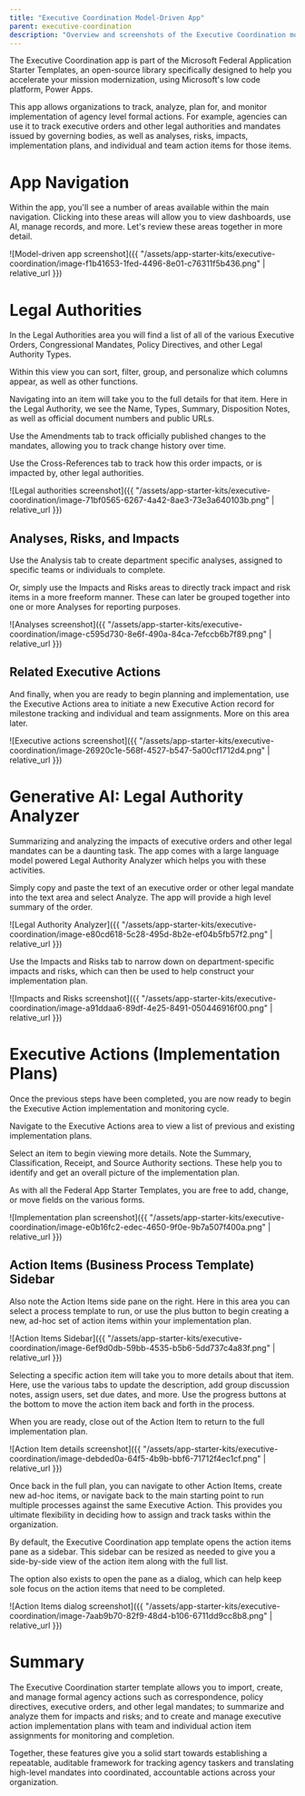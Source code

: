 ```yaml
---
title: "Executive Coordination Model-Driven App"
parent: executive-coordination
description: "Overview and screenshots of the Executive Coordination model-driven app."
---
```


The Executive Coordination app is part of the Microsoft Federal Application Starter Templates, an open-source library specifically designed to help you accelerate your mission modernization, using Microsoft's low code platform, Power Apps.

This app allows organizations to track, analyze, plan for, and monitor implementation of agency level formal actions. For example, agencies can use it to track executive orders and other legal authorities and mandates issued by governing bodies, as well as analyses, risks, impacts, implementation plans, and individual and team action items for those items.

# App Navigation

Within the app, you'll see a number of areas available within the main navigation. Clicking into these areas will allow you to view dashboards, use AI, manage records, and more. Let's review these areas together in more detail.

![Model-driven app screenshot]({{ "/assets/app-starter-kits/executive-coordination/image-f1b41653-1fed-4496-8e01-c76311f5b436.png" | relative_url }})

# Legal Authorities

In the Legal Authorities area you will find a list of all of the various Executive Orders, Congressional Mandates, Policy Directives, and other Legal Authority Types.

Within this view you can sort, filter, group, and personalize which columns appear, as well as other functions.

Navigating into an item will take you to the full details for that item. Here in the Legal Authority, we see the Name, Types, Summary, Disposition Notes, as well as official document numbers and public URLs.

Use the Amendments tab to track officially published changes to the mandates, allowing you to track change history over time.

Use the Cross-References tab to track how this order impacts, or is impacted by, other legal authorities.

![Legal authorities screenshot]({{ "/assets/app-starter-kits/executive-coordination/image-71bf0565-6267-4a42-8ae3-73e3a640103b.png" | relative_url }})

## Analyses, Risks, and Impacts

Use the Analysis tab to create department specific analyses, assigned to specific teams or individuals to complete.

Or, simply use the Impacts and Risks areas to directly track impact and risk items in a more freeform manner. These can later be grouped together into one or more Analyses for reporting purposes.

![Analyses screenshot]({{ "/assets/app-starter-kits/executive-coordination/image-c595d730-8e6f-490a-84ca-7efccb6b7f89.png" | relative_url }})

## Related Executive Actions

And finally, when you are ready to begin planning and implementation, use the Executive Actions area to initiate a new Executive Action record for milestone tracking and individual and team assignments. More on this area later.

![Executive actions screenshot]({{ "/assets/app-starter-kits/executive-coordination/image-26920c1e-568f-4527-b547-5a00cf1712d4.png" | relative_url }})

# Generative AI: Legal Authority Analyzer

Summarizing and analyzing the impacts of executive orders and other legal mandates can be a daunting task. The app comes with a large language model powered Legal Authority Analyzer which helps you with these activities.

Simply copy and paste the text of an executive order or other legal mandate into the text area and select Analyze. The app will provide a high level summary of the order.

![Legal Authority Analyzer]({{ "/assets/app-starter-kits/executive-coordination/image-e80cd618-5c28-495d-8b2e-ef04b5fb57f2.png" | relative_url }})

Use the Impacts and Risks tab to narrow down on department-specific impacts and risks, which can then be used to help construct your implementation plan.

![Impacts and Risks screenshot]({{ "/assets/app-starter-kits/executive-coordination/image-a91ddaa6-89df-4e25-8491-050446916f00.png" | relative_url }})

# Executive Actions (Implementation Plans)

Once the previous steps have been completed, you are now ready to begin the Executive Action implementation and monitoring cycle.

Navigate to the Executive Actions area to view a list of previous and existing implementation plans.

Select an item to begin viewing more details. Note the Summary, Classification, Receipt, and Source Authority sections. These help you to identify and get an overall picture of the implementation plan.

As with all the Federal App Starter Templates, you are free to add, change, or move fields on the various forms.

![Implementation plan screenshot]({{ "/assets/app-starter-kits/executive-coordination/image-e0b16fc2-edec-4650-9f0e-9b7a507f400a.png" | relative_url }})

## Action Items (Business Process Template) Sidebar

Also note the Action Items side pane on the right. Here in this area you can select a process template to run, or use the plus button to begin creating a new, ad-hoc set of action items within your implementation plan.

![Action Items Sidebar]({{ "/assets/app-starter-kits/executive-coordination/image-6ef9d0db-59bb-4535-b5b6-5dd737c4a83f.png" | relative_url }})

Selecting a specific action item will take you to more details about that item. Here, use the various tabs to update the description, add group discussion notes, assign users, set due dates, and more. Use the progress buttons at the bottom to move the action item back and forth in the process.

When you are ready, close out of the Action Item to return to the full implementation plan.

![Action Item details screenshot]({{ "/assets/app-starter-kits/executive-coordination/image-debded0a-64f5-4b9b-bbf6-71712f4ec1cf.png" | relative_url }})

Once back in the full plan, you can navigate to other Action Items, create new ad-hoc items, or navigate back to the main starting point to run multiple processes against the same Executive Action. This provides you ultimate flexibility in deciding how to assign and track tasks within the organization.

By default, the Executive Coordination app template opens the action items pane as a sidebar. This sidebar can be resized as needed to give you a side-by-side view of the action item along with the full list.

The option also exists to open the pane as a dialog, which can help keep sole focus on the action items that need to be completed.

![Action Items dialog screenshot]({{ "/assets/app-starter-kits/executive-coordination/image-7aab9b70-82f9-48d4-b106-6711dd9cc8b8.png" | relative_url }})

# Summary

The Executive Coordination starter template allows you to import, create, and manage formal agency actions such as correspondence, policy directives, executive orders, and other legal mandates; to summarize and analyze them for impacts and risks; and to create and manage executive action implementation plans with team and individual action item assignments for monitoring and completion.

Together, these features give you a solid start towards establishing a repeatable, auditable framework for tracking agency taskers and translating high-level mandates into coordinated, accountable actions across your organization.

